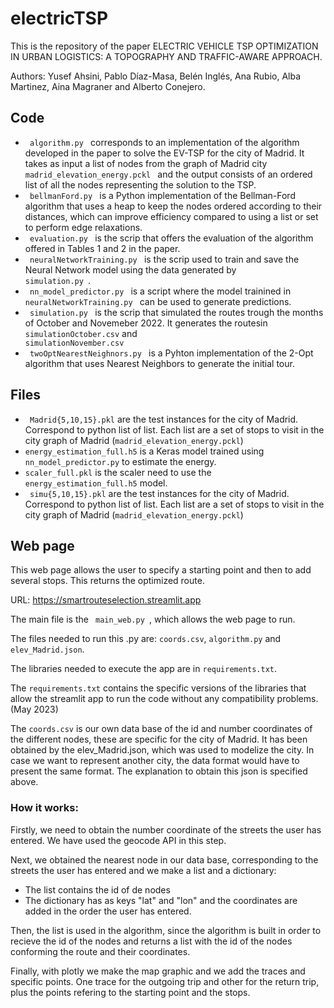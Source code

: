 # electricTSP
This is the repository of the paper ELECTRIC VEHICLE TSP OPTIMIZATION IN URBAN LOGISTICS: A TOPOGRAPHY AND TRAFFIC-AWARE APPROACH.

Authors: Yusef Ahsini, Pablo Díaz-Masa, Belén Inglés, Ana Rubio, Alba Martinez, Aina Magraner and Alberto Conejero.

## Code

- <code> algorithm.py </code> corresponds to an implementation of the algorithm developed in the paper to solve the EV-TSP  for the city of Madrid. It takes as input a list of nodes from the graph of Madrid city <code>madrid_elevation_energy.pckl </code> and the output consists of an ordered list of all the nodes representing the solution to the TSP.
- <code> bellmanFord.py </code> is a Python implementation of the Bellman-Ford algorithm that uses a heap to keep the nodes ordered according to their distances, which can improve efficiency compared to using a list or set to perform edge relaxations. 
- <code> evaluation.py </code> is the scrip that offers the evaluation of the algorithm offered in Tables 1 and 2 in the paper.
- <code> neuralNetworkTraining.py </code> is the scrip used to train and save the Neural Network model using the data generated by <code> simulation.py </code>.
- <code> nn_model_predictor.py </code> is a script where the model trainined in <code> neuralNetworkTraining.py </code> can be used to generate predictions.
- <code> simulation.py </code> is the scrip that simulated the routes trough the months of October and Novemeber 2022. It generates the routesin <code> simulationOctober.csv</code> and <code> simulationNovember.csv</code>
- <code> twoOptNearestNeighnors.py </code> is a Pyhton implementation of the 2-Opt algorithm that uses Nearest Neighbors to generate the initial tour.

## Files

- <code> Madrid{5,10,15}.pkl</code> are the test instances for the city of Madrid. Correspond to python list of list. Each list are a set of stops to visit in the city graph of Madrid (<code>madrid_elevation_energy.pckl</code>)   
- <code>energy_estimation_full.h5</code> is a Keras model trained using <code>nn_model_predictor.py</code> to estimate the energy.
- <code>scaler_full.pkl</code> is the scaler need to use the <code>energy_estimation_full.h5</code> model.
- <code> simu{5,10,15}.pkl</code> are the test instances for the city of Madrid. Correspond to python list of list. Each list are a set of stops to visit in the city graph of Madrid (<code>madrid_elevation_energy.pckl</code>)   


## Web page
This web page allows the user to specify a starting point and then to add several stops. This returns the optimized route.

URL: https://smartrouteselection.streamlit.app

The main file is the <code> main_web.py </code>, which allows the web page to run.

The files needed to run this .py are: <code>coords.csv</code>, <code>algorithm.py</code> and <code>elev_Madrid.json</code>.

The libraries needed to execute the app are in <code>requirements.txt</code>.

The <code>requirements.txt</code> contains the specific versions of the libraries that allow the streamlit app to run the code without any compatibility problems. (May 2023)

The <code>coords.csv</code> is our own data base of the id and number coordinates of the different nodes, these are specific for the city of Madrid. It has been obtained by the elev_Madrid.json, which was used to modelize the city. In case we want to represent another city, the data format would have to present the same format. The explanation to obtain this json is specified above.

### How it works:
Firstly, we need to obtain the number coordinate of the streets the user has entered. We have used the geocode API in this step.

Next, we obtained the nearest node in our data base, corresponding to the streets the user has entered and we make a list and a dictionary:
 - The list contains the id of de nodes
 - The dictionary has as keys "lat" and "lon" and the coordinates are added in the order the user has entered.

Then, the list is used in the algorithm, since the algorithm is built in order to recieve the id of the nodes and returns a list with the id of the nodes conforming the route and their coordinates.

Finally, with plotly we make the map graphic and we add the traces and specific points. One trace for the outgoing trip and other for the return trip, plus the points refering to the starting point and the stops.




